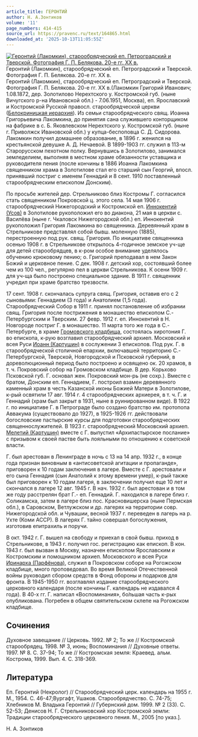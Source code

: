 ```yaml
---
article_title: ГЕРОНТИЙ
author: Н. А.Зонтиков
volume: '11'
page_numbers: 414-415
source_url: https://pravenc.ru/text/164865.html
downloaded_at: '2025-10-13T11:05:55Z'
---
```


[![Геронтий (Лакомкин), старообрядческий еп. Петроградский и Тверской. Фотография Г. П. Белякова. 20-е гг. ХХ в.](https://pravenc.ru/data/809/468/1234/i200.jpg "Кликните для увеличения картинки")](https://pravenc.ru/data/809/468/1234/i400.jpg)Геронтий (Лакомкин), старообрядческий еп. Петроградский и Тверской. Фотография Г. П. Белякова. 20-е гг. ХХ в.  
Геронтий (Лакомкин), старообрядческий еп. Петроградский и Тверской. Фотография Г. П. Белякова. 20-е гг. ХХ в.(Лакомкин Григорий Иванович; 1.08.1872, дер. Золотилово Нерехтского у. Костромской губ. (ныне Вичугского р-на Ивановской обл.) - 7.06.1951, Москва), еп. Ярославский и Костромской Русской правосл. старообрядческой церкви ([Белокриницкая иерархия](<https://pravenc.ru/text/Белокриницкая иерархия.html>)). Из семьи старообрядческого свящ. Иоанна Григорьевича Лакомкина, до принятия сана служившего конторщиком на фабрике в с. Б. Яковлевском Нерехтского у. Костромской губ. (ныне г. Приволжск Ивановской обл.) у купца-беспоповца С. Д. Сидорова. Лакомкин получил домашнее образование, в 1896 г. женился на крестьянской девушке А. Д. Нечаевой. В 1899-1903 гг. служил в 113-м Старорусском пехотном полку. Вернувшись в Золотилово, занимался земледелием, выполняя в местном храме обязанности уставщика и руководителя пения (после кончины в 1886 Иоанна Лакомкина священником храма в Золотилове стал его старший сын Георгий, впосл. принявший постриг с именем Геннадий и 8 сент. 1910 поставленный старообрядческим епископом Донским).

По просьбе жителей дер. Стрельниково близ Костромы Г. согласился стать священником Покровской ц. этого села. 14 мая 1906 г. старообрядческий Нижегородский и Костромской еп. [Иннокентий (Усов)](<https://pravenc.ru/text/Иннокентий (Усов).html>) в Золотилове рукоположил его во диакона, 21 мая в церкви с. Василёва (ныне г. Чкаловск Нижегородской обл.) еп. Иннокентий рукоположил Григория Лакомкина во священника. Деревянный храм в Стрельникове представлял собой бывш. моленную (1885), перестроенную под рук. свящ. Григория. По инициативе священника осенью 1908 г. в Стрельникове открылось 4-годичное земское уч-ще для детей старообрядцев, в к-ром особое внимание уделялось обучению крюковому пению; о. Григорий преподавал в нем Закон Божий и церковное пение. С дек. 1908 г. детский хор, состоявший более чем из 100 чел., регулярно пел в церкви Стрельникова. К осени 1909 г. для уч-ща было построено специальное здание. В 1911 г. священник учредил при храме братство трезвости.

17 сент. 1908 г. скончалась супруга свящ. Григория, оставив его с 2 сыновьями: Геннадием (3 года) и Анатолием (1,5 года). Старообрядческий Собор в 1911 г. принял постановление об избрании свящ. Григория после пострижения в монашество епископом С.-Петербургским и Тверским. 27 февр. 1912 г. еп. Иннокентий в Н. Новгороде постриг Г. в монашество. 11 марта того же года в С.-Петербурге, в храме [Громовского кладбища](<https://pravenc.ru/text/Громовского кладбища.html>), состоялась хиротония Г. во епископа, к-рую возглавил старообрядческий архиеп. Московский и всея Руси [Иоанн (Картушин)](<https://pravenc.ru/text/Иоанн (Картушин).html>) в сослужении 3 епископов. Под рук. Г. в старообрядческой столичной епархии, включавшей территорию С.-Петербургской, Тверской, Новгородской и Псковской губерний, в дореволюционный период было построено и освящено ок. 20 храмов, в т. ч. Покровский собор на Громовском кладбище. В дер. Корьхово Псковской губ. Г. основал жен. Покровский мон-рь (не сохр.). Вместе с братом, Донским еп. Геннадием, Г. построил взамен деревянного каменный храм в честь Казанской иконы Божией Матери в Золотилове, к-рый освятили 17 авг. 1914 г. 4 старообрядческих архиерея, в т. ч. Г. и Геннадий (храм был закрыт в 1931, ныне в руинированном виде). В 1922 г. по инициативе Г. в Петрограде было создано братство им. протопопа Аввакума (существовало до 1927), в 1925-1926 гг. действовали богословские пастырские курсы для подготовки старообрядческих священнослужителей. В 1923 г. старообрядческий Московский архиеп. [Мелетий (Картушин)](<https://pravenc.ru/text/МЕЛЕТИЙ (Картушин.html>) вместе с Г. выпустил «Архипастырское послание» с призывом к своей пастве быть лояльными по отношению к советской власти.

Г. был арестован в Ленинграде в ночь с 13 на 14 апр. 1932 г., в конце года признан виновным в «антисоветской агитации и пропаганде», приговорен к 10 годам заключения в лагере. Вместе с Г. арестовали и его сына Геннадия (сын Анатолий к этому времени умер), к-рый также был приговорен к 10 годам лагеря, в заключении получил еще 10 лет и скончался в лагере 12 авг. 1945 г. В нач. 1932 г. был арестован и в том же году расстрелян брат Г.- еп. Геннадий. Г. находился в лагере близ г. Соликамска, затем в лагере близ пос. Красновишерска (ныне Пермская обл.), в Саровском, Ветлужском и др. лагерях на территории совр. Нижегородской обл. и Чувашии, весной 1937 г. переведен в лагерь на р. Ухте (Коми АССР). В лагерях Г. тайно совершал богослужения, изготовив епитрахиль и поручи.

В окт. 1942 г. Г. вышел на свободу и приехал в свой бывш. приход в Стрельникове, в 1943 г. получил гос. регистрацию как епископ. В кон. 1943 г. был вызван в Москву, назначен епископом Ярославским и Костромским и помощником архиеп. Московского и всея Руси [Иринарха (Парфёнова)](<https://pravenc.ru/text/Иринарха (Парфёнова).html>), служил в Покровском соборе на Рогожском кладбище, много проповедовал. Во время Великой Отечественной войны руководил сбором средств в Фонд обороны и подарков для фронта. В 1945-1950 гг. возглавлял издание старообрядческого церковного календаря (после кончины Г. календарь не издавался 4 года). В 40-х гг. Г. написал «Воспоминания», бо́льшая часть к-рых опубликована. Погребен в общем святительском склепе на Рогожском кладбище.

## Сочинения

Духовное завещание // Церковь. 1992. № 2; То же // Костромской старообрядец. 1998. № 3, июнь; Воспоминания // Духовные ответы. 1997. № 8. С. 37-94; То же // Костромская земля: Краевед. альм. Кострома, 1999. Вып. 4. С. 318-369.

## Литература

Еп. Геронтий (Некролог) // Старообрядческий церк. календарь на 1955 г. М., 1954. С. 46-47;Вургафт, Ушаков. Старообрядчество. С. 74-75; Хлебников М. Владыка Геронтий // Губернский дом. 1999. № 2 (33). С. 52-53; Денисов Н. Г. Стрельниковский хор Костромской земли: Традиции старообрядческого церковного пения. М., 2005 [по указ.].

Н. А.  Зонтиков
